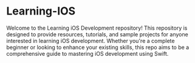 # Learning-IOS
Welcome to the Learning iOS Development repository! This repository is designed to provide resources, tutorials, and sample projects for anyone interested in learning iOS development. Whether you're a complete beginner or looking to enhance your existing skills, this repo aims to be a comprehensive guide to mastering iOS development using Swift.
